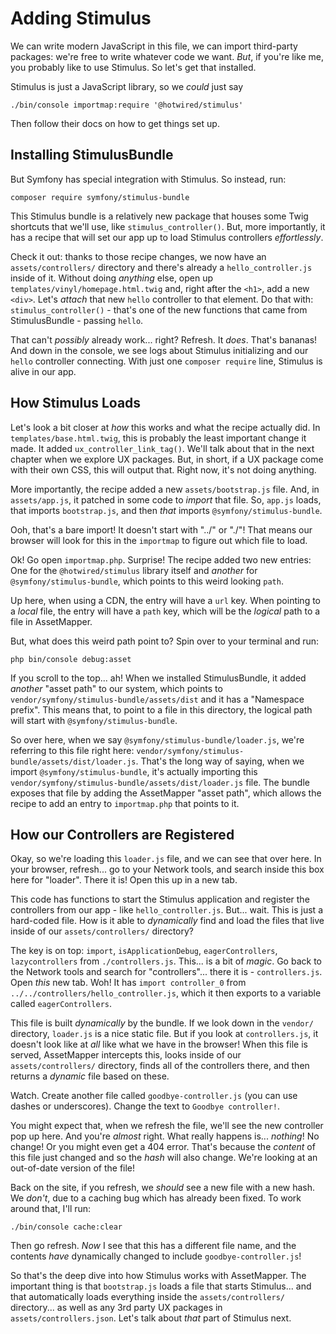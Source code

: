 # Adding Stimulus

We can write modern JavaScript in this file, we can import third-party packages:
we're free to write whatever code we want. *But*, if you're like me, you probably
like to use Stimulus. So let's get that installed.

Stimulus is just a JavaScript library, so we *could* just say

```terminal skip-ci
./bin/console importmap:require '@hotwired/stimulus'
```

Then follow their docs on how to get things set up.

## Installing StimulusBundle

But Symfony has special integration with Stimulus. So instead, run:

```terminal
composer require symfony/stimulus-bundle
```

This Stimulus bundle is a relatively new package that houses some Twig shortcuts
that we'll use, like `stimulus_controller()`. But, more importantly, it has a recipe
that will set our app up to load Stimulus controllers *effortlessly*.

Check it out: thanks to those recipe changes, we now have an `assets/controllers/`
directory and there's already a `hello_controller.js` inside of it. Without doing
*anything* else, open up `templates/vinyl/homepage.html.twig` and, right after the
`<h1>`, add a new `<div>`. Let's *attach* that new `hello` controller to that element.
Do that with: `stimulus_controller()` - that's one of the new functions that came
from StimulusBundle - passing `hello`.

That can't *possibly* already work... right? Refresh. It *does*. That's bananas!
And down in the console, we see logs about Stimulus initializing and our
`hello` controller connecting. With just one `composer require` line, Stimulus
is alive in our app.

## How Stimulus Loads

Let's look a bit closer at *how* this works and what the recipe actually did. In
`templates/base.html.twig`, this is probably the least important change it made.
It added `ux_controller_link_tag()`. We'll talk about that in the next chapter when
we explore UX packages. But, in short, if a UX package come with their own CSS,
this will output that. Right now, it's not doing anything.

More importantly, the recipe added a new `assets/bootstrap.js` file. And, in
`assets/app.js`, it patched in some code to *import* that file. So, `app.js`
loads, that imports `bootstrap.js`, and then *that* imports `@symfony/stimulus-bundle`.

Ooh, that's a bare import! It doesn't start with "../" or "./"! That means our browser
will look for this in the `importmap` to figure out which file to load.

Ok! Go open `importmap.php`. Surprise! The recipe added two new entries: One for
the `@hotwired/stimulus` library itself and *another* for `@symfony/stimulus-bundle`,
which points to this weird looking `path`.

Up here, when using a CDN, the entry will have a `url` key. When pointing to a *local*
file, the entry will have a `path` key, which will be the *logical* path to a file
in AssetMapper.

But, what does this weird path point to? Spin over to your terminal and run:

```terminal
php bin/console debug:asset
```

If you scroll to the top... ah! When we installed StimulusBundle, it added *another*
"asset path" to our system, which points to `vendor/symfony/stimulus-bundle/assets/dist`
and it has a "Namespace prefix". This means that, to point to a file in this directory,
the logical path will start with `@symfony/stimulus-bundle`.

So over here, when we say `@symfony/stimulus-bundle/loader.js`, we're referring to
this file right here: `vendor/symfony/stimulus-bundle/assets/dist/loader.js`. That's
the long way of saying, when we import `@symfony/stimulus-bundle`, it's actually
importing this `vendor/symfony/stimulus-bundle/assets/dist/loader.js` file. The bundle
exposes that file by adding the AssetMapper "asset path", which allows the recipe
to add an entry to `importmap.php` that points to it.

## How our Controllers are Registered

Okay, so we're loading this `loader.js` file, and we can see that over here. In your
browser, refresh... go to your Network tools, and search inside this box here for
"loader". There it is! Open this up in a new tab.

This code has functions to start the Stimulus application and register the controllers
from our app - like `hello_controller.js`. But... wait. This is just a hard-coded
file. How is it able to *dynamically* find and load the files that live inside of
our `assets/controllers/` directory?

The key is on top: `import`, `isApplicationDebug`, `eagerControllers`,
`lazycontrollers` from `./controllers.js`. This... is a bit of *magic*. Go back to
the Network tools and search for "controllers"... there it is - `controllers.js`.
Open *this* new tab. Woh! It has `import controller_0` from
`../../controllers/hello_controller.js`, which it then exports to a variable called
`eagerControllers`.

This file is built *dynamically* by the bundle. If we look down in the `vendor/`
directory, `loader.js` is a nice static file. But if you look at `controllers.js`,
it doesn't look like at *all* like what we have in the browser! When this file
is served, AssetMapper intercepts this, looks inside of our `assets/controllers/`
directory, finds all of the controllers there, and then returns a *dynamic* file
based on these.

Watch. Create another file called `goodbye-controller.js` (you can use dashes or
underscores). Change the text to `Goodbye controller!`.

You might expect that, when we refresh the file, we'll see the new controller pop
up here. And you're *almost* right. What really happens is... *nothing*! No change!
Or you might even get a 404 error. That's because the *content* of this file just
changed and so the *hash* will also change. We're looking at an out-of-date version
of the file!

Back on the site, if you refresh, we *should* see a new file with a new hash. We
*don't*, due to a caching bug which has already been fixed. To work around that,
I'll run:

```terminal
./bin/console cache:clear
```

Then go refresh. *Now* I see that this has a different file name, and the contents
*have* dynamically changed to include `goodbye-controller.js`!

So that's the deep dive into how Stimulus works with AssetMapper. The important
thing is that `bootstrap.js` loads a file that starts Stimulus... and that
automatically loads everything inside the `assets/controllers/` directory...
as well as any 3rd party UX packages in `assets/controllers.json`. Let's talk
about *that* part of Stimulus next.
